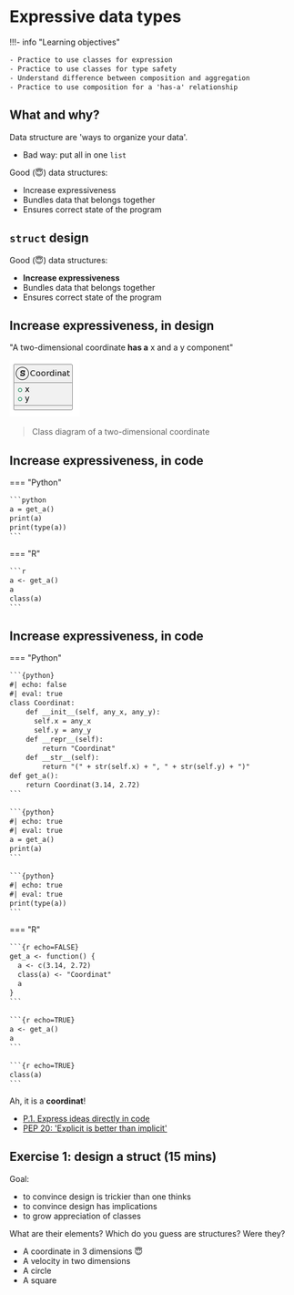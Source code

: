 # Expressive data types

!!!- info "Learning objectives"

    - Practice to use classes for expression
    - Practice to use classes for type safety
    - Understand difference between composition and aggregation
    - Practice to use composition for a 'has-a' relationship

## What and why?

Data structure are 'ways to organize your data'.

-   Bad way: put all in one `list`

Good (:innocent:) data structures:

-   Increase expressiveness
-   Bundles data that belongs together
-   Ensures correct state of the program

## `struct` design

Good (:innocent:) data structures:

-   **Increase expressiveness**
-   Bundles data that belongs together
-   Ensures correct state of the program

## Increase expressiveness, in design

"A two-dimensional coordinate **has a** x and a y component"

![](struct_coordinat.png)

> Class diagram of a two-dimensional coordinate

## Increase expressiveness, in code

=== "Python"

    ```python
    a = get_a()
    print(a)
    print(type(a))
    ```

=== "R"

    ```r
    a <- get_a()
    a
    class(a)
    ```

## Increase expressiveness, in code

=== "Python"

    ```{python}
    #| echo: false
    #| eval: true
    class Coordinat:
        def __init__(self, any_x, any_y):
          self.x = any_x
          self.y = any_y
        def __repr__(self):
            return "Coordinat"
        def __str__(self):
            return "(" + str(self.x) + ", " + str(self.y) + ")"
    def get_a():
        return Coordinat(3.14, 2.72)
    ```

    ```{python}
    #| echo: true
    #| eval: true
    a = get_a()
    print(a)
    ```

    ```{python}
    #| echo: true
    #| eval: true
    print(type(a))
    ```
=== "R"

    ```{r echo=FALSE}
    get_a <- function() {
      a <- c(3.14, 2.72)
      class(a) <- "Coordinat"
      a
    }
    ```

    ```{r echo=TRUE}
    a <- get_a()
    a
    ```

    ```{r echo=TRUE}
    class(a)
    ```

Ah, it is a **coordinat**!

-   [P.1. Express ideas directly in code](https://isocpp.github.io/CppCoreGuidelines/CppCoreGuidelines#Rp-direct)
-   [PEP 20: 'Explicit is better than implicit'](https://peps.python.org/pep-0020/#the-zen-of-python)

## Exercise 1: design a struct (15 mins)

Goal:

-   to convince design is trickier than one thinks
-   to convince design has implications
-   to grow appreciation of classes

What are their elements? Which do you guess are structures? Were they?

-   A coordinate in 3 dimensions :innocent:
-   A velocity in two dimensions
-   A circle
-   A square
